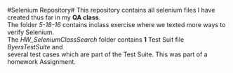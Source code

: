#Selenium Repository#
This repository contains all selenium files I have created thus far in my **QA class**.  
The folder _5-18-16_ contains inclass exercise where we texted more ways to verify Selenium.  
The *HW_SeleniumClassSearch* folder contains __1__ Test Suit file _ByersTestSuite_ and <br />several test cases which are part of the Test Suite. This was part of a homework Assignment.
